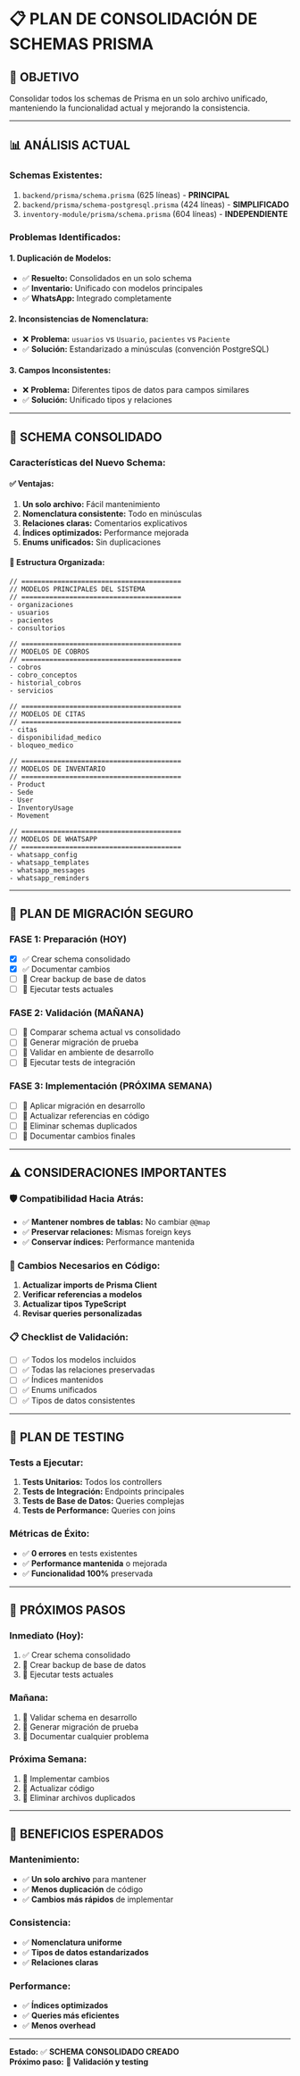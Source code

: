 # 📋 PLAN DE CONSOLIDACIÓN DE SCHEMAS PRISMA

## 🎯 OBJETIVO
Consolidar todos los schemas de Prisma en un solo archivo unificado, manteniendo la funcionalidad actual y mejorando la consistencia.

---

## 📊 ANÁLISIS ACTUAL

### **Schemas Existentes:**
1. `backend/prisma/schema.prisma` (625 líneas) - **PRINCIPAL**
2. `backend/prisma/schema-postgresql.prisma` (424 líneas) - **SIMPLIFICADO**
3. `inventory-module/prisma/schema.prisma` (604 líneas) - **INDEPENDIENTE**

### **Problemas Identificados:**

#### **1. Duplicación de Modelos:**
- ✅ **Resuelto:** Consolidados en un solo schema
- ✅ **Inventario:** Unificado con modelos principales
- ✅ **WhatsApp:** Integrado completamente

#### **2. Inconsistencias de Nomenclatura:**
- ❌ **Problema:** `usuarios` vs `Usuario`, `pacientes` vs `Paciente`
- ✅ **Solución:** Estandarizado a minúsculas (convención PostgreSQL)

#### **3. Campos Inconsistentes:**
- ❌ **Problema:** Diferentes tipos de datos para campos similares
- ✅ **Solución:** Unificado tipos y relaciones

---

## 🚀 SCHEMA CONSOLIDADO

### **Características del Nuevo Schema:**

#### **✅ Ventajas:**
1. **Un solo archivo:** Fácil mantenimiento
2. **Nomenclatura consistente:** Todo en minúsculas
3. **Relaciones claras:** Comentarios explicativos
4. **Índices optimizados:** Performance mejorada
5. **Enums unificados:** Sin duplicaciones

#### **📁 Estructura Organizada:**
```prisma
// ========================================
// MODELOS PRINCIPALES DEL SISTEMA
// ========================================
- organizaciones
- usuarios  
- pacientes
- consultorios

// ========================================
// MODELOS DE COBROS
// ========================================
- cobros
- cobro_conceptos
- historial_cobros
- servicios

// ========================================
// MODELOS DE CITAS
// ========================================
- citas
- disponibilidad_medico
- bloqueo_medico

// ========================================
// MODELOS DE INVENTARIO
// ========================================
- Product
- Sede
- User
- InventoryUsage
- Movement

// ========================================
// MODELOS DE WHATSAPP
// ========================================
- whatsapp_config
- whatsapp_templates
- whatsapp_messages
- whatsapp_reminders
```

---

## 🔄 PLAN DE MIGRACIÓN SEGURO

### **FASE 1: Preparación (HOY)**
- [x] ✅ Crear schema consolidado
- [x] ✅ Documentar cambios
- [ ] 🔄 Crear backup de base de datos
- [ ] 🔄 Ejecutar tests actuales

### **FASE 2: Validación (MAÑANA)**
- [ ] 🔄 Comparar schema actual vs consolidado
- [ ] 🔄 Generar migración de prueba
- [ ] 🔄 Validar en ambiente de desarrollo
- [ ] 🔄 Ejecutar tests de integración

### **FASE 3: Implementación (PRÓXIMA SEMANA)**
- [ ] 🔄 Aplicar migración en desarrollo
- [ ] 🔄 Actualizar referencias en código
- [ ] 🔄 Eliminar schemas duplicados
- [ ] 🔄 Documentar cambios finales

---

## ⚠️ CONSIDERACIONES IMPORTANTES

### **🛡️ Compatibilidad Hacia Atrás:**
- ✅ **Mantener nombres de tablas:** No cambiar `@@map`
- ✅ **Preservar relaciones:** Mismas foreign keys
- ✅ **Conservar índices:** Performance mantenida

### **🔧 Cambios Necesarios en Código:**
1. **Actualizar imports de Prisma Client**
2. **Verificar referencias a modelos**
3. **Actualizar tipos TypeScript**
4. **Revisar queries personalizadas**

### **📋 Checklist de Validación:**
- [ ] ✅ Todos los modelos incluidos
- [ ] ✅ Todas las relaciones preservadas
- [ ] ✅ Índices mantenidos
- [ ] ✅ Enums unificados
- [ ] ✅ Tipos de datos consistentes

---

## 🧪 PLAN DE TESTING

### **Tests a Ejecutar:**
1. **Tests Unitarios:** Todos los controllers
2. **Tests de Integración:** Endpoints principales
3. **Tests de Base de Datos:** Queries complejas
4. **Tests de Performance:** Queries con joins

### **Métricas de Éxito:**
- ✅ **0 errores** en tests existentes
- ✅ **Performance mantenida** o mejorada
- ✅ **Funcionalidad 100%** preservada

---

## 📝 PRÓXIMOS PASOS

### **Inmediato (Hoy):**
1. ✅ Crear schema consolidado
2. 🔄 Crear backup de base de datos
3. 🔄 Ejecutar tests actuales

### **Mañana:**
1. 🔄 Validar schema en desarrollo
2. 🔄 Generar migración de prueba
3. 🔄 Documentar cualquier problema

### **Próxima Semana:**
1. 🔄 Implementar cambios
2. 🔄 Actualizar código
3. 🔄 Eliminar archivos duplicados

---

## 🎉 BENEFICIOS ESPERADOS

### **Mantenimiento:**
- ✅ **Un solo archivo** para mantener
- ✅ **Menos duplicación** de código
- ✅ **Cambios más rápidos** de implementar

### **Consistencia:**
- ✅ **Nomenclatura uniforme**
- ✅ **Tipos de datos estandarizados**
- ✅ **Relaciones claras**

### **Performance:**
- ✅ **Índices optimizados**
- ✅ **Queries más eficientes**
- ✅ **Menos overhead**

---

**Estado:** ✅ **SCHEMA CONSOLIDADO CREADO**  
**Próximo paso:** 🔄 **Validación y testing** 